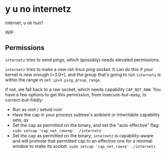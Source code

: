 # y u no internetz
internet, u ok hun?

WIP.

## Permissions
`internetz` tries to send pings, which (possibly) needs elevated permissions.

`internetz` tries to make a new-ish linux _ping socket_.
It can do this if your kernel is new enough (~3.0+), and the group that's going to run `internetz` is within the range in `net.ipv4.ping_group_range`.

If not, we fall back to a raw socket, which needs capability `CAP_NET_RAW`.
You have a few options to get this permission, from insecure-but-easy, to correct-but-fiddly:
* Run as root / setuid root
* Have the cap in your process subtree's ambient or inheritable capability sets, qv
* Set the cap as permitted on the binary, and set the "auto effective" flag: `sudo setcap 'cap_net_raw+ep' ./internetz`
* Set the cap as permitted on the binary; `internetz` is capability-aware and will promote that permitted cap to an effective one for a minimal window to make its socket: `sudo setcap 'cap_net_raw+p' ./internetz`
